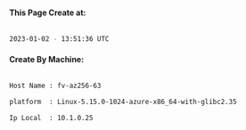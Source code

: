 
   
#### This Page Create at:

```bash

2023-01-02 - 13:51:36 UTC

```

#### Create By Machine:

```bash

Host Name : fv-az256-63

platform  : Linux-5.15.0-1024-azure-x86_64-with-glibc2.35

Ip Local  : 10.1.0.25

```

